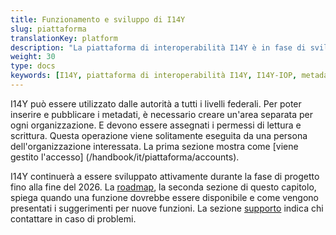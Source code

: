 ```yaml
---
title: Funzionamento e sviluppo di I14Y
slug: piattaforma
translationKey: platform
description: "La piattaforma di interoperabilità I14Y è in fase di sviluppo attivo. La roadmap mostra quali funzionalità verranno aggiunte e quando. In questo capitolo sono presenti anche informazioni sul funzionamento, come ad esempio la gestione delle autorizzazioni di accesso."
weight: 30
type: docs
keywords: [I14Y, piattaforma di interoperabilità I14Y, I14Y-IOP, metadati, catalogo, supporto, aiuto, problemi, gestione utenti, gestione account, gestione accessi, accesso]
---
```


I14Y può essere utilizzato dalle autorità a tutti i livelli federali. Per poter inserire e pubblicare i metadati, è necessario creare un'area separata per ogni organizzazione. E devono essere assegnati i permessi di lettura e scrittura. Questa operazione viene solitamente eseguita da una persona dell'organizzazione interessata. La prima sezione mostra come [viene gestito l'accesso] (/handbook/it/piattaforma/accounts).

I14Y continuerà a essere sviluppato attivamente durante la fase di progetto fino alla fine del 2026. La [roadmap](/handbook/it/piattaforma/roadmap), la seconda sezione di questo capitolo, spiega quando una funzione dovrebbe essere disponibile e come vengono presentati i suggerimenti per nuove funzioni. 
La sezione [supporto](/handbook/it/piattaforma/support) indica chi contattare in caso di problemi.